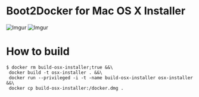 Boot2Docker for Mac OS X Installer
=============

![Imgur](http://i.imgur.com/3TlXLPt.png)
![Imgur](http://i.imgur.com/1h93XSW.png)


How to build
============

```
$ docker rm build-osx-installer;true &&\
 docker build -t osx-installer . &&\
 docker run --privileged -i -t -name build-osx-installer osx-installer &&\
 docker cp build-osx-installer:/docker.dmg .
```
